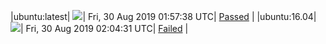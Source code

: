 |ubuntu:latest| ![](https://neilpang.github.io/acmetest/status/ubuntu-latest.svg?1567130258)| Fri, 30 Aug 2019 01:57:38 UTC| [Passed](https://github.com/Neilpang/acmetest/blob/master/logs/ubuntu-latest.out) |
|ubuntu:16.04| ![](https://neilpang.github.io/acmetest/status/ubuntu-16.04.svg?1567130671)| Fri, 30 Aug 2019 02:04:31 UTC| [Failed](https://github.com/Neilpang/acmetest/blob/master/logs/ubuntu-16.04.out) |
